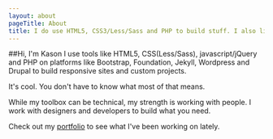 ```yaml
---
layout: about
pageTitle: About
title: I do use HTML5, CSS3/Less/Sass and PHP to build stuff. I also like cooking.
---
```


##Hi, I'm Kason
I use tools like HTML5, CSS(Less/Sass), javascript/jQuery and PHP on platforms like Bootstrap, Foundation, Jekyll, Wordpress and Drupal to build responsive sites and custom projects.

It's cool. You don't have to know what most of that means.

While my toolbox can be technical, my strength is working with people. I work with designers and developers to build what you need.

Check out my [portfolio](/contact) to see what I've been working on lately.